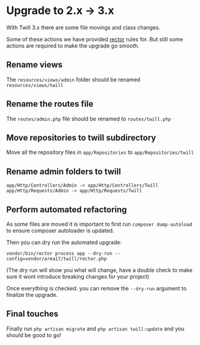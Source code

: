 # Upgrade to 2.x -> 3.x

With Twill 3.x there are some file movings and class changes.

Some of these actions we have provided [rector](https://github.com/rectorphp/rector) rules for. But still some actions
are required to make the upgrade go smooth.

## Rename views

The `resources/views/admin` folder should be renamed `resources/views/twill`

## Rename the routes file

The `routes/admin.php` file should be renamed to `routes/twill.php`

## Move repositories to twill subdirectory

Move all the repository files in `app/Repositories` to `app/Repositories/twill`

## Rename admin folders to twill

```
app/Http/Controllers/Admin -> app/Http/Controllers/Twill
app/Http/Requests/Admin -> app/Http/Requests/Twill
```

## Perform automated refactoring

As some files are moved it is important to first run `composer dump-autoload` to ensure composer autoloader is updated.

Then you can dry run the automated upgrade:

`vendor/bin/rector process app --dry-run --config=vendor/area17/twill/rector.php`

(The dry run will show you what will change, have a double check to make sure it wont introduce breaking changes for
your project)

Once everything is checked. you can remove the `--dry-run` argument to finalize the upgrade.

## Final touches

Finally run `php artisan migrate` and `php artisan twill:update` and you should be good to go!
